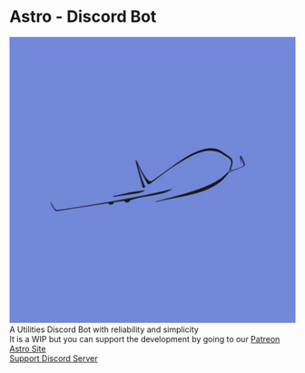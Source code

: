 # Astro - Discord Bot
![GitHub Logo](Images/astro.png)
<br>
A Utilities Discord Bot with reliability and simplicity
<br>
It is a WIP but you can support the development by going to our [Patreon](https://www.patreon.com/Astro_Bot)
<br>
[Astro Site](https://asksirk.com/Astro/)
<br>
[Support Discord Server](https://discord.gg/s5ZPSRe)
